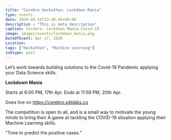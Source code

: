 ```yaml
---
title: "Cerebro Hackathon: Lockdown Mania"
type: events
date: 2020-04-14T23:40:49+00:00
description : "This is meta description"
caption: Cerebro: Lockdown Mania Covid-19
image: images/events/lockdown_mania.png
DateOfEvent: Apr 17, 2020
Location: 
tags: ["Hackathon", "Machine Learning"]
subtype: past
---
```


Let’s work towards building solutions to the Covid-19 Pandemic applying your Data Science skills.

**Lockdown Mania**

Starts at 6:00 PM, 17th Apr.
Ends at 11:59 PM, 20th Apr.

Goes live on https://cerebro.sdslabs.co

The competition is open to all, and is a small way to motivate the young minds to bring their A game at tackling the COVID-19 situation applying their Machine Learning skills.

"Time to predict the positive cases.”

<!-- <hr/>

**Update 1:** The Problem statement: “Roti Kapda Makaan” is now live at https://cerebro.sdslabs.co/competitions


Competition starts at 6 PM today. You may comment on the competition page itself for any doubts and clarifications.

All the Best! 

<hr/> -->

<!-- **Update 2:** 

The Beginners' Hypothesis on Cerebro comes to an end after the competition "Roti Kapda Makaan", and, we are here with the results.

The evaluation was based on the final score, along with the novelty and structure of the approach, and the relevance of the analysis carried out.

🎉🎉


Congratulations to <font style="color: blue"><b>Rahul Sheshnarayana (2nd Yr Polymer)</b></font> for achieving the first place overall.

Congratulations to the top 2 freshers:

1. <font style="color: blue"><b>Ankit Biswas (1st Yr ECE)</b></font>
2. <font style="color: blue"><b>Aaryan Garg (1st Yr ECE)</b></font>


🎉🎉

for winning themselves a spot into the interview rounds of DSG, as well as SDSLabs directly. They finished first and second respectively among freshers.

Others, fret not, DSG Recruitment test is open to freshers and sophomore students 🙂

*Do not forget to register yourself at https://forms.gle/Wx2bJUHgR9wgFhQh8

See you all at 6 PM, Sunday 12th Jan | LHC -->
